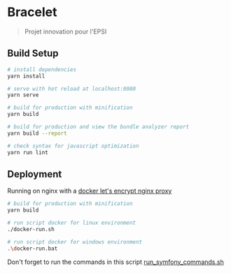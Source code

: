 # Bracelet

> Projet innovation pour l'EPSI

## Build Setup

``` bash
# install dependencies
yarn install

# serve with hot reload at localhost:8080
yarn serve

# build for production with minification
yarn build

# build for production and view the bundle analyzer report
yarn build --report

# check syntax for javascript optimization
yarn run lint
```
## Deployment

Running on nginx with a [docker let's encrypt nginx proxy](https://github.com/JrCs/docker-letsencrypt-nginx-proxy-companion/wiki/Basic-usage)

``` bash
# build for production with minification
yarn build

# run script docker for linux environment
./docker-run.sh

# run script docker for windows environment
.\docker-run.bat
```

Don't forget to run the commands in this script [run_symfony_commands.sh](/docker/php/run_symfony_commands.sh)
